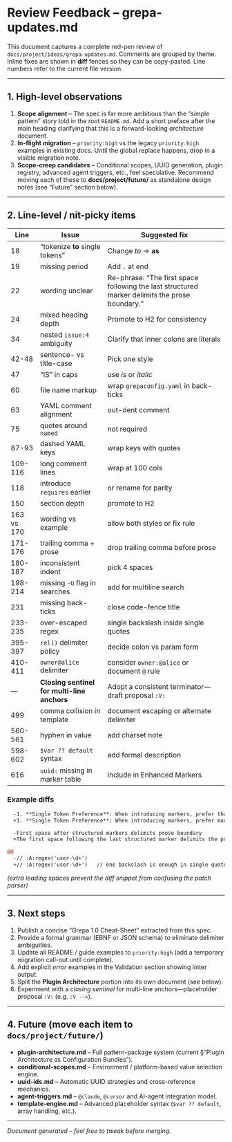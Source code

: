 # Review Feedback – grepa-updates.md

This document captures a complete red-pen review of `docs/project/ideas/grepa-updates.md`.  Comments are grouped by theme.  Inline fixes are shown in **diff** fences so they can be copy-pasted.  Line numbers refer to the current file version.

---

## 1. High-level observations

1. **Scope alignment** – The spec is far more ambitious than the “simple pattern” story told in the root `README.md`. Add a short preface after the main heading clarifying that this is a forward-looking *architecture* document.
2. **In-flight migration** – `priority:high` vs the legacy `priority.high` examples in existing docs. Until the global replace happens, drop in a visible migration note.
3. **Scope-creep candidates** – Conditional scopes, UUID generation, plugin registry, advanced agent triggers, etc., feel speculative. Recommend moving each of these to **docs/project/future/** as standalone design notes (see “Future” section below).

---

## 2. Line-level / nit-picky items

| Line | Issue | Suggested fix |
|------|-------|---------------|
| 18 | “tokenize **to** single tokens” | Change *to* → **as** |
| 19 | missing period | Add `.` at end |
| 22 | wording unclear | Re-phrase: “The first space following the last structured marker delimits the prose boundary.” |
| 24 | mixed heading depth | Promote to H2 for consistency |
| 34 | nested `issue:4` ambiguity | Clarify that inner colons are literals |
| 42-48 | sentence- vs title-case | Pick one style |
| 47 | “IS” in caps | use *is* or *italic* |
| 60 | file name markup | wrap `grepaconfig.yaml` in back-ticks |
| 63 | YAML comment alignment | out-dent comment |
| 75 | quotes around `named` | not required |
| 87-93 | dashed YAML keys | wrap keys with quotes |
| 109-116 | long comment lines | wrap at 100 cols |
| 118 | introduce `requires` earlier | or rename for parity |
| 150 | section depth | promote to H2 |
| 163 vs 170 | wording vs example | allow both styles or fix rule |
| 171-176 | trailing comma + prose | drop trailing comma before prose |
| 180-187 | inconsistent indent | pick 4 spaces |
| 198-214 | missing `-U` flag in searches | add for multiline search |
| 231 | missing back-ticks | close code-fence title |
| 233-235 | over-escaped regex | single backslash inside single quotes |
| 395-397 | `rel()` delimiter policy | decide colon vs param form |
| 410-411 | `owner@alice` delimiter | consider `owner:@alice` or document `@` rule |
| — | **Closing sentinel for multi-line anchors** | Adopt a consistent terminator—draft proposal `:V:` | 
| 499 | comma collision in template | document escaping or alternate delimiter |
| 560-561 | hyphen in value | add charset note |
| 598-602 | `$var ?? default` syntax | add formal description |
| 616 | `uuid:` missing in marker table | include in Enhanced Markers |

### Example diffs

```diff
  -1. **Single Token Preference**: When introducing markers, prefer those that LLMs tokenize to single tokens
  +1. **Single Token Preference**: When introducing markers, prefer markers that LLMs tokenize **as** single tokens.

  -First space after structured markers delimits prose boundary
  +The first space following the last structured marker delimits the prose boundary.

@@
  -// :A:regex('user-\d+')
  +// :A:regex('user-\d+')   // one backslash is enough in single quotes
```

*(extra leading spaces prevent the diff snippet from confusing the patch parser)*

---

## 3. Next steps

1. Publish a concise “Grepa 1.0 Cheat-Sheet” extracted from this spec.
2. Provide a formal grammar (EBNF or JSON schema) to eliminate delimiter ambiguities.
3. Update all README / guide examples to `priority:high` (add a temporary migration call-out until complete).
4. Add explicit *error* examples in the Validation section showing linter output.
5. Split the **Plugin Architecture** portion into its own document (see below).
6. Experiment with a *closing sentinel* for multi-line anchors—placeholder proposal `:V:` (e.g. `:V -->`).

---

## 4. Future (move each item to `docs/project/future/`)

* **plugin-architecture.md** – Full pattern-package system (current §“Plugin Architecture as Configuration Bundles”).
* **conditional-scopes.md** – Environment / platform-based value selection engine.
* **uuid-ids.md** – Automatic UUID strategies and cross-reference mechanics.
* **agent-triggers.md** – `@claude`, `@cursor` and AI-agent integration model.
* **template-engine.md** – Advanced placeholder syntax (`$var ?? default`, array handling, etc.).

---

*Document generated – feel free to tweak before merging.*

